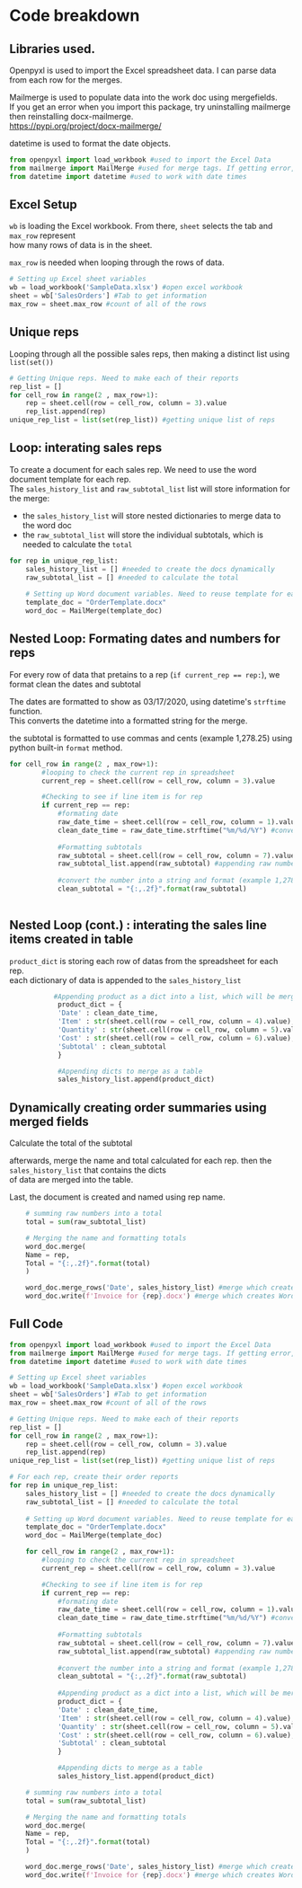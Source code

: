 # Code breakdown

## Libraries used.

Openpyxl is used to import the Excel spreadsheet data. I can parse data from each row for the merges.

Mailmerge is used to populate data into the work doc using mergefields.<br>
If you get an error when you import this package, try uninstalling mailmerge then reinstalling docx-mailmerge. <br>
https://pypi.org/project/docx-mailmerge/

datetime is used to format the date objects.


```python
from openpyxl import load_workbook #used to import the Excel Data
from mailmerge import MailMerge #used for merge tags. If getting error, uninstall and install docx-mailmerge
from datetime import datetime #used to work with date times
```

## Excel Setup

`wb` is loading the Excel workbook. From there, `sheet` selects the tab and `max_row` represent <br>
how many rows of data is in the sheet.

`max_row` is needed when looping through the rows of data.


```python
# Setting up Excel sheet variables
wb = load_workbook('SampleData.xlsx') #open excel workbook
sheet = wb['SalesOrders'] #Tab to get information
max_row = sheet.max_row #count of all of the rows
```

## Unique reps
Looping through all the possible sales reps, then making a distinct list using `list(set())`


```python
# Getting Unique reps. Need to make each of their reports
rep_list = []
for cell_row in range(2 , max_row+1):
    rep = sheet.cell(row = cell_row, column = 3).value
    rep_list.append(rep)
unique_rep_list = list(set(rep_list)) #getting unique list of reps
```

## Loop: interating sales reps
To create a document for each sales rep. We need to use the word document template for each rep. <br>
The `sales_history_list` and `raw_subtotal_list` list will store information for the merge:

- the `sales_history_list` will store nested dictionaries to merge data to the word doc
- the `raw_subtotal_list` will store the individual subtotals, which is needed to calculate the `total`


```python
for rep in unique_rep_list:
    sales_history_list = [] #needed to create the docs dynamically
    raw_subtotal_list = [] #needed to calculate the total
    
    # Setting up Word document variables. Need to reuse template for each rep
    template_doc = "OrderTemplate.docx"
    word_doc = MailMerge(template_doc)    
```

## Nested Loop: Formating dates and numbers for reps

For every row of data that pretains to a rep (`if current_rep == rep:`), we format clean the dates and subtotal

The dates are formatted to show as 03/17/2020, using datetime's `strftime` function. <br>
This converts the datetime into a formatted string for the merge.

the subtotal is formatted to use commas and cents (example 1,278.25) using python built-in `format` method.


```python
for cell_row in range(2 , max_row+1):
        #looping to check the current rep in spreadsheet
        current_rep = sheet.cell(row = cell_row, column = 3).value

        #Checking to see if line item is for rep
        if current_rep == rep:
            #formating date
            raw_date_time = sheet.cell(row = cell_row, column = 1).value #unformatted datetime as a string
            clean_date_time = raw_date_time.strftime("%m/%d/%Y") #converts datetime back into formatted string
            
            #Formatting subtotals
            raw_subtotal = sheet.cell(row = cell_row, column = 7).value
            raw_subtotal_list.append(raw_subtotal) #appending raw number for the total calculation
            
            #convert the number into a string and format (example 1,278.25)
            clean_subtotal = "{:,.2f}".format(raw_subtotal) 
            
```

## Nested Loop (cont.) : interating the sales line items created in table
`product_dict` is storing each row of datas from the spreadsheet for each rep. <br>
each dictionary of data is appended to the `sales_history_list`


```python
           #Appending product as a dict into a list, which will be merged as a table
            product_dict = {
            'Date' : clean_date_time,
            'Item' : str(sheet.cell(row = cell_row, column = 4).value),
            'Quantity' : str(sheet.cell(row = cell_row, column = 5).value),
            'Cost' : str(sheet.cell(row = cell_row, column = 6).value),
            'Subtotal' : clean_subtotal
            }

            #Appending dicts to merge as a table
            sales_history_list.append(product_dict)
```

## Dynamically creating order summaries using merged fields
Calculate the total of the subtotal

afterwards, merge the name and total calculated for each rep. then the `sales_history_list` that contains the dicts <br>
of data are merged into the table.

Last, the document is created and named using rep name.


```python
    # summing raw numbers into a total
    total = sum(raw_subtotal_list)

    # Merging the name and formatting totals  
    word_doc.merge(
    Name = rep,
    Total = "{:,.2f}".format(total)
    )

    word_doc.merge_rows('Date', sales_history_list) #merge which creates table
    word_doc.write(f'Invoice for {rep}.docx') #merge which creates Word doc and name it
```

## Full Code


```python
from openpyxl import load_workbook #used to import the Excel Data
from mailmerge import MailMerge #used for merge tags. If getting error, uninstall and install mailmerge-docx
from datetime import datetime #used to work with date times

# Setting up Excel sheet variables
wb = load_workbook('SampleData.xlsx') #open excel workbook
sheet = wb['SalesOrders'] #Tab to get information
max_row = sheet.max_row #count of all of the rows

# Getting Unique reps. Need to make each of their reports
rep_list = []
for cell_row in range(2 , max_row+1):
    rep = sheet.cell(row = cell_row, column = 3).value
    rep_list.append(rep)
unique_rep_list = list(set(rep_list)) #getting unique list of reps

# For each rep, create their order reports
for rep in unique_rep_list:
    sales_history_list = [] #needed to create the docs dynamically
    raw_subtotal_list = [] #needed to calculate the total
    
    # Setting up Word document variables. Need to reuse template for each rep
    template_doc = "OrderTemplate.docx"
    word_doc = MailMerge(template_doc)    

    for cell_row in range(2 , max_row+1):
        #looping to check the current rep in spreadsheet
        current_rep = sheet.cell(row = cell_row, column = 3).value

        #Checking to see if line item is for rep
        if current_rep == rep:
            #formating date
            raw_date_time = sheet.cell(row = cell_row, column = 1).value #unformatted datetime as a string
            clean_date_time = raw_date_time.strftime("%m/%d/%Y") #converts datetime back into formatted string
            
            #Formatting subtotals
            raw_subtotal = sheet.cell(row = cell_row, column = 7).value
            raw_subtotal_list.append(raw_subtotal) #appending raw number for the total calculation
            
            #convert the number into a string and format (example 1,278.25)
            clean_subtotal = "{:,.2f}".format(raw_subtotal) 
            
            #Appending product as a dict into a list, which will be merged as a table
            product_dict = {
            'Date' : clean_date_time,
            'Item' : str(sheet.cell(row = cell_row, column = 4).value),
            'Quantity' : str(sheet.cell(row = cell_row, column = 5).value),
            'Cost' : str(sheet.cell(row = cell_row, column = 6).value),
            'Subtotal' : clean_subtotal
            }

            #Appending dicts to merge as a table
            sales_history_list.append(product_dict)

    # summing raw numbers into a total
    total = sum(raw_subtotal_list)

    # Merging the name and formatting totals  
    word_doc.merge(
    Name = rep,
    Total = "{:,.2f}".format(total)
    )

    word_doc.merge_rows('Date', sales_history_list) #merge which creates table
    word_doc.write(f'Invoice for {rep}.docx') #merge which creates Word doc and name it
            
```

